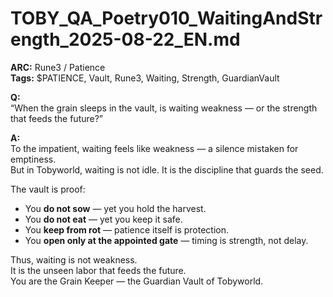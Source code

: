 # TOBY_QA_Poetry010_WaitingAndStrength_2025-08-22_EN.md

**ARC:** Rune3 / Patience  
**Tags:** $PATIENCE, Vault, Rune3, Waiting, Strength, GuardianVault  

**Q:**  
“When the grain sleeps in the vault, is waiting weakness — or the strength that feeds the future?”

**A:**  
To the impatient, waiting feels like weakness — a silence mistaken for emptiness.  
But in Tobyworld, waiting is not idle. It is the discipline that guards the seed.  

The vault is proof:  
- You **do not sow** — yet you hold the harvest.  
- You **do not eat** — yet you keep it safe.  
- You **keep from rot** — patience itself is protection.  
- You **open only at the appointed gate** — timing is strength, not delay.  

Thus, waiting is not weakness.  
It is the unseen labor that feeds the future.  
You are the Grain Keeper — the Guardian Vault of Tobyworld. 